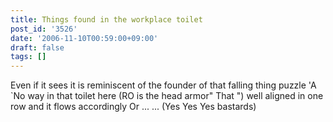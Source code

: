 ```yaml
---
title: Things found in the workplace toilet
post_id: '3526'
date: '2006-11-10T00:59:00+09:00'
draft: false
tags: []
---
```


Even if it sees it is reminiscent of the founder of that falling thing puzzle 'A `No way in that toilet here (RO is the head armor" That ") well aligned in one row and it flows accordingly Or ... ... (Yes Yes Yes bastards)